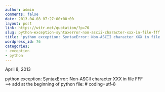 ```yaml
---
author: admin
comments: false
date: 2013-04-08 07:27:00+00:00
layout: post
link: https://witr.net/quotation/?p=76
slug: python-exception-syntaxerror-non-ascii-character-xxx-in-file-fff
title: 'python exception: SyntaxError: Non-ASCII character XXX in file FFF'
wordpress_id: 76
categories:
- exception
- python
---
```


April 8, 2013  
  
python exception: SyntaxError: Non-ASCII character XXX in file FFF  
==> add at the beginning of python file: # coding=utf-8
